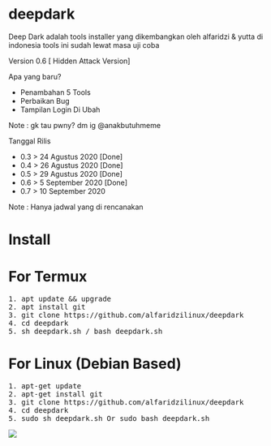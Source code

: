 # deepdark
Deep Dark adalah tools installer yang dikembangkan oleh alfaridzi &amp; yutta di indonesia tools ini sudah lewat masa uji coba

Version 0.6 [ Hidden Attack Version]

Apa yang baru?
- Penambahan 5 Tools
- Perbaikan Bug
- Tampilan Login Di Ubah

Note : gk tau pwny? dm ig @anakbutuhmeme 

Tanggal Rilis

- 0.3 > 24 Agustus 2020 [Done]
- 0.4 > 26 Agustus 2020 [Done]
- 0.5 > 29 Agustus 2020 [Done]
- 0.6 > 5 September 2020 [Done]
- 0.7 > 10 September 2020

Note : Hanya jadwal yang di rencanakan


# Install

# For Termux
<pre>
1. apt update && upgrade
2. apt install git
3. git clone https://github.com/alfaridzilinux/deepdark
4. cd deepdark
5. sh deepdark.sh / bash deepdark.sh
</pre>

# For Linux (Debian Based)
<pre>
1. apt-get update 
2. apt-get install git
3. git clone https://github.com/alfaridzilinux/deepdark
4. cd deepdark
5. sudo sh deepdark.sh Or sudo bash deepdark.sh
</pre>


![](https://i.ibb.co/x1Wh6JX/Screenshot-20200829-111642.png)
